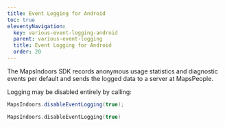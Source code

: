 ```yaml
---
title: Event Logging for Android
toc: true
eleventyNavigation:
  key: various-event-logging-android
  parent: various-event-logging
  title: Event Logging for Android
  order: 20
---
```


The MapsIndoors SDK records anonymous usage statistics and diagnostic events per default and sends the logged data to a server at MapsPeople.

Logging may be disabled entirely by calling:

<mi-tabs>
<mi-tab label="Java" tab-for="java"></mi-tab>
<mi-tab label="Kotlin" tab-for="kotlin"></mi-tab>
<mi-tab-panel id="java">

```java
MapsIndoors.disableEventLogging(true);
```

</mi-tab-panel>
<mi-tab-panel id="kotlin">

```kotlin
MapsIndoors.disableEventLogging(true)
```

</mi-tab-panel>
</mi-tabs>
